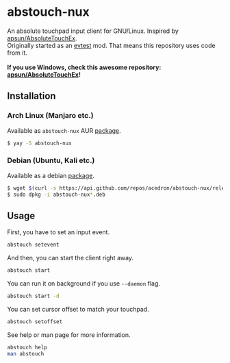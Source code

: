 # abstouch-nux
An absolute touchpad input client for GNU/Linux.
Inspired by [apsun/AbsoluteTouchEx](https://github.com/apsun/AbsoluteTouchEx). <br/>
Originally started as an [evtest](https://github.com/freedesktop-unofficial-mirror/evtest) mod. That means this repository uses code from it. <br/>
<br/>
**If you use Windows, check this awesome repository: [apsun/AbsoluteTouchEx](https://github.com/apsun/AbsoluteTouchEx)!**

## Installation

### Arch Linux (Manjaro etc.)
Available as `abstouch-nux` AUR [package](https://aur.archlinux.org/packages/abstouch-nux).

```bash
$ yay -S abstouch-nux
```

### Debian (Ubuntu, Kali etc.)
Available as a debian [package](https://github.com/acedron/abstouch-nux/releases/latest).

```bash
$ wget $(curl -s https://api.github.com/repos/acedron/abstouch-nux/releases/latest | grep -o "http.*deb") -q --show-progress
$ sudo dpkg -i abstouch-nux*.deb
```

## Usage

First, you have to set an input event.

```bash
abstouch setevent
```

And then, you can start the client right away.

```bash
abstouch start
```

You can run it on background if you use `--daemon` flag.

```bash
abstouch start -d
```

You can set cursor offset to match your touchpad.

```bash
abstouch setoffset
```

See help or man page for more information.

```bash
abstouch help
man abstouch
```
